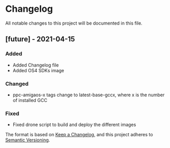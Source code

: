 # Changelog
All notable changes to this project will be documented in this file.

## [future] - 2021-04-15
### Added
- Added Changelog file
- Added OS4 SDKs image

### Changed
- ppc-amigaos-x tags change to latest-base-gccx, where x is the number of installed GCC

### Fixed
- Fixed drone script to build and deploy the different images




The format is based on [Keep a Changelog](https://keepachangelog.com/en/1.0.0/),
and this project adheres to [Semantic Versioning](https://semver.org/spec/v2.0.0.html).